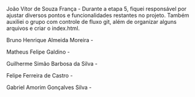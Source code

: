 João Vítor de Souza França - Durante a etapa 5, fiquei responsável por ajustar diversos pontos e funcionalidades restantes no projeto. Também auxiliei o grupo com controle de fluxo git, além de organizar alguns arquivos e criar o index.html.

Bruno Henrique Almeida Moreira - 

Matheus Felipe Galdino - 

Guilherme Simão Barbosa da Silva - 

Felipe Ferreira de Castro - 

Gabriel Amorim Gonçalves Silva - 
